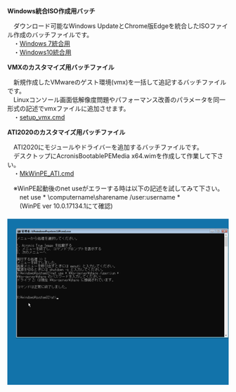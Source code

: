 **Windows統合ISO作成用バッチ**  
  
　ダウンロード可能なWindows UpdateとChrome版Edgeを統合したISOファイル作成のバッチファイルです。  
　・[Windows 7統合用](https://github.com/office-itou/Windows/tree/master/Make%20ISO%20files)  
　・[Windows10統合用](https://github.com/office-itou/Windows/tree/master/Make%20ISO%20files%20for%20Window%2010)  

**VMXのカスタマイズ用バッチファイル**  
  
　新規作成したVMwareのゲスト環境(vmx)を一括して追記するバッチファイルです。  
　Linuxコンソール画面低解像度問題やパフォーマンス改善のパラメータを同一形式の記述でvmxファイルに追加させます。  
　・[setup_vmx.cmd](https://github.com/office-itou/Windows/blob/master/Command/setup_vmx.cmd?ts=4)  
  
**ATI2020のカスタマイズ用バッチファイル**  
  
　ATI2020にモジュールやドライバーを追加するバッチファイルです。  
　デスクトップにAcronisBootablePEMedia x64.wimを作成して作業して下さい。  
　・[MkWinPE_ATI.cmd](https://github.com/office-itou/Windows/blob/master/Make%20WinPE/MkWinPE_ATI.cmd?ts=4)  
  
　※WinPE起動後のnet useがエラーする時は以下の記述を試してみて下さい。  
　　net use * \\computername\sharename /user:username *  
　　(WinPE ver 10.0.17134.1にて確認)  
　　![ATI操作画面1](https://github.com/office-itou/Windows/blob/master/Make%20WinPE/ATI-01.png)  
